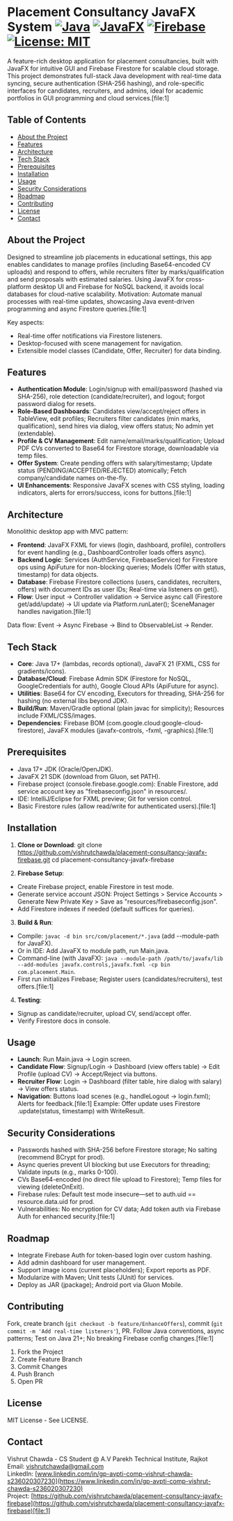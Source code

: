 # Placement Consultancy JavaFX System [![Java](https://img.shields.io/badge/Java-17%2B-orange)](https://www.oracle.com/java/) [![JavaFX](https://img.shields.io/badge/JavaFX-21-blue)](https://openjfx.io/) [![Firebase](https://img.shields.io/badge/Firebase-Firestore-red)](https://firebase.google.com/) [![License: MIT](https://img.shields.io/badge/License-MIT-yellow.svg)](https://opensource.org/licenses/MIT)

A feature-rich desktop application for placement consultancies, built with JavaFX for intuitive GUI and Firebase Firestore for scalable cloud storage. This project demonstrates full-stack Java development with real-time data syncing, secure authentication (SHA-256 hashing), and role-specific interfaces for candidates, recruiters, and admins, ideal for academic portfolios in GUI programming and cloud services.[file:1]

## Table of Contents
- [About the Project](#about-the-project)
- [Features](#features)
- [Architecture](#architecture)
- [Tech Stack](#tech-stack)
- [Prerequisites](#prerequisites)
- [Installation](#installation)
- [Usage](#usage)
- [Security Considerations](#security-considerations)
- [Roadmap](#roadmap)
- [Contributing](#contributing)
- [License](#license)
- [Contact](#contact)

## About the Project
Designed to streamline job placements in educational settings, this app enables candidates to manage profiles (including Base64-encoded CV uploads) and respond to offers, while recruiters filter by marks/qualification and send proposals with estimated salaries. Using JavaFX for cross-platform desktop UI and Firebase for NoSQL backend, it avoids local databases for cloud-native scalability. Motivation: Automate manual processes with real-time updates, showcasing Java event-driven programming and async Firestore queries.[file:1]

Key aspects:
- Real-time offer notifications via Firestore listeners.
- Desktop-focused with scene management for navigation.
- Extensible model classes (Candidate, Offer, Recruiter) for data binding.

## Features
- **Authentication Module**: Login/signup with email/password (hashed via SHA-256), role detection (candidate/recruiter), and logout; forgot password dialog for resets.
- **Role-Based Dashboards**: Candidates view/accept/reject offers in TableView, edit profiles; Recruiters filter candidates (min marks, qualification), send hires via dialog, view offers status; No admin yet (extendable).
- **Profile & CV Management**: Edit name/email/marks/qualification; Upload PDF CVs converted to Base64 for Firestore storage, downloadable via temp files.
- **Offer System**: Create pending offers with salary/timestamp; Update status (PENDING/ACCEPTED/REJECTED) atomically; Fetch company/candidate names on-the-fly.
- **UI Enhancements**: Responsive JavaFX scenes with CSS styling, loading indicators, alerts for errors/success, icons for buttons.[file:1]

## Architecture
Monolithic desktop app with MVC pattern:
- **Frontend**: JavaFX FXML for views (login, dashboard, profile), controllers for event handling (e.g., DashboardController loads offers async).
- **Backend Logic**: Services (AuthService, FirebaseService) for Firestore ops using ApiFuture for non-blocking queries; Models (Offer with status, timestamp) for data objects.
- **Database**: Firebase Firestore collections (users, candidates, recruiters, offers) with document IDs as user IDs; Real-time via listeners on get().
- **Flow**: User input → Controller validation → Service async call (Firestore get/add/update) → UI update via Platform.runLater(); SceneManager handles navigation.[file:1]

Data flow: Event → Async Firebase → Bind to ObservableList<TableView> → Render.

## Tech Stack
- **Core**: Java 17+ (lambdas, records optional), JavaFX 21 (FXML, CSS for gradients/icons).
- **Database/Cloud**: Firebase Admin SDK (Firestore for NoSQL, GoogleCredentials for auth), Google Cloud APIs (ApiFuture for async).
- **Utilities**: Base64 for CV encoding, Executors for threading, SHA-256 for hashing (no external libs beyond JDK).
- **Build/Run**: Maven/Gradle optional (plain javac for simplicity); Resources include FXML/CSS/images.
- **Dependencies**: Firebase BOM (com.google.cloud:google-cloud-firestore), JavaFX modules (javafx-controls, -fxml, -graphics).[file:1]

## Prerequisites
- Java 17+ JDK (Oracle/OpenJDK).
- JavaFX 21 SDK (download from Gluon, set PATH).
- Firebase project (console.firebase.google.com): Enable Firestore, add service account key as "firebaseconfig.json" in resources/.
- IDE: IntelliJ/Eclipse for FXML preview; Git for version control.
- Basic Firestore rules (allow read/write for authenticated users).[file:1]

## Installation
1. **Clone or Download**:
git clone https://github.com/vishrutchawda/placement-consultancy-javafx-firebase.git
cd placement-consultancy-javafx-firebase

2. **Firebase Setup**:
- Create Firebase project, enable Firestore in test mode.
- Generate service account JSON: Project Settings > Service Accounts > Generate New Private Key > Save as "resources/firebaseconfig.json".
- Add Firestore indexes if needed (default suffices for queries).

3. **Build & Run**:
- Compile: `javac -d bin src/com/placement/*.java` (add --module-path for JavaFX).
- Or in IDE: Add JavaFX to module path, run Main.java.
- Command-line (with JavaFX): `java --module-path /path/to/javafx/lib --add-modules javafx.controls,javafx.fxml -cp bin com.placement.Main`.
- First run initializes Firebase; Register users (candidates/recruiters), test offers.[file:1]

4. **Testing**:
- Signup as candidate/recruiter, upload CV, send/accept offer.
- Verify Firestore docs in console.

## Usage
- **Launch**: Run Main.java → Login screen.
- **Candidate Flow**: Signup/Login → Dashboard (view offers table) → Edit Profile (upload CV) → Accept/Reject via buttons.
- **Recruiter Flow**: Login → Dashboard (filter table, hire dialog with salary) → View offers status.
- **Navigation**: Buttons load scenes (e.g., handleLogout → login.fxml); Alerts for feedback.[file:1]
Example: Offer update uses Firestore .update(status, timestamp) with WriteResult.

## Security Considerations
- Passwords hashed with SHA-256 before Firestore storage; No salting (recommend BCrypt for prod).
- Async queries prevent UI blocking but use Executors for threading; Validate inputs (e.g., marks 0-100).
- CVs Base64-encoded (no direct file upload to Firestore); Temp files for viewing (deleteOnExit).
- Firebase rules: Default test mode insecure—set to auth.uid == resource.data.uid for prod.
- Vulnerabilities: No encryption for CV data; Add token auth via Firebase Auth for enhanced security.[file:1]

## Roadmap
- Integrate Firebase Auth for token-based login over custom hashing.
- Add admin dashboard for user management.
- Support image icons (current placeholders); Export reports as PDF.
- Modularize with Maven; Unit tests (JUnit) for services.
- Deploy as JAR (jpackage); Android port via Gluon Mobile.

## Contributing
Fork, create branch (`git checkout -b feature/EnhanceOffers`), commit (`git commit -m 'Add real-time listeners'`), PR. Follow Java conventions, async patterns; Test on Java 21+; No breaking Firebase config changes.[file:1]

1. Fork the Project
2. Create Feature Branch
3. Commit Changes
4. Push Branch
5. Open PR

## License
MIT License - See LICENSE.

## Contact
Vishrut Chawda - CS Student @ A.V Parekh Technical Institute, Rajkot  
Email: vishrutchawda@gmail.com  
LinkedIn: [www.linkedin.com/in/gp-avpti-comp-vishrut-chawda-s236020307230](https://www.linkedin.com/in/gp-avpti-comp-vishrut-chawda-s236020307230)  
Project: [https://github.com/vishrutchawda/placement-consultancy-javafx-firebase](https://github.com/vishrutchawda/placement-consultancy-javafx-firebase)[file:1]
